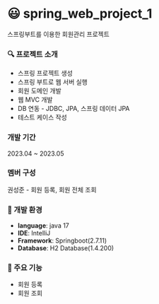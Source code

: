 # :smiley: spring_web_project_1
스프링부트를 이용한 회원관리 프로젝트

### :mag: 프로젝트 소개
- 스프링 프로젝트 생성
- 스프링 부트로 웹 서버 실행
- 회원 도메인 개발
- 웹 MVC 개발
- DB 연동 - JDBC, JPA, 스프링 데이터 JPA
- 테스트 케이스 작성

### 개발 기간
2023.04 ~ 2023.05

### 멤버 구성
권성준 - 회원 등록, 회원 전체 조회

### :hammer: 개발 환경
- **language**: java 17
- **IDE**: IntelliJ
- **Framework**: Springboot(2.7.11)
- **Database**: H2 Database(1.4.200)

### :pushpin: 주요 기능
- 회원 등록
- 회원 조회
